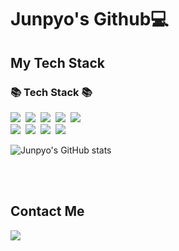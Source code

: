# Junpyo's Github💻

<!-- # Tier
[![Solved.ac Profile](http://mazassumnida.wtf/api/v2/generate_badge?boj=junpyooh)](https://solved.ac/junpyooh/) -->


## My Tech Stack
<h3 align="left">📚 Tech Stack 📚</h3>
<img src="https://img.shields.io/badge/Kotlin-8f00ff?style=flat-square&logo=Kotlin&logoColor=white"/>&nbsp;
<img src="https://img.shields.io/badge/Java-007396?style=flat-square&logo=Java&logoColor=white"/>&nbsp;
<img src="https://img.shields.io/badge/Spring-6DB33F?style=flat-square&logo=Spring&logoColor=white"/>&nbsp;
<img src="https://img.shields.io/badge/SpringBoot-6DB33F?style=flat-square&logo=Spring Boot&logoColor=white"/>&nbsp;
<img src="https://img.shields.io/badge/Spring Security-6DB33F?style=flat-square&logo=Spring Security&logoColor=white"/>&nbsp;
<br>
<img src="https://img.shields.io/badge/JPA-FF3621?style=flat-square&logo=Databricks&logoColor=white"/>&nbsp;
<img src="https://img.shields.io/badge/mysql-003545?style=flat-square&logo=mysql&logoColor=white"/>&nbsp;
<img src="https://img.shields.io/badge/Linux-FCC624?style=flat-square&logo=Linux&logoColor=white"/>&nbsp;
<img src="https://img.shields.io/badge/AWS-232F3E?style=flat-square&logo=Amazon AWS&logoColor=white"/>


![Junpyo's GitHub stats](https://github-readme-stats.vercel.app/api?username=junpyooh&show_icons=true&theme=highcontrast)

<br><br>

## Contact Me

<a href="mailto:ksholic0426@gmail.com"><img src="https://img.shields.io/badge/Gmail-d14836?style=flat-square&logo=Gmail&logoColor=white&link=ksholic0426@gmail.com"/></a>
